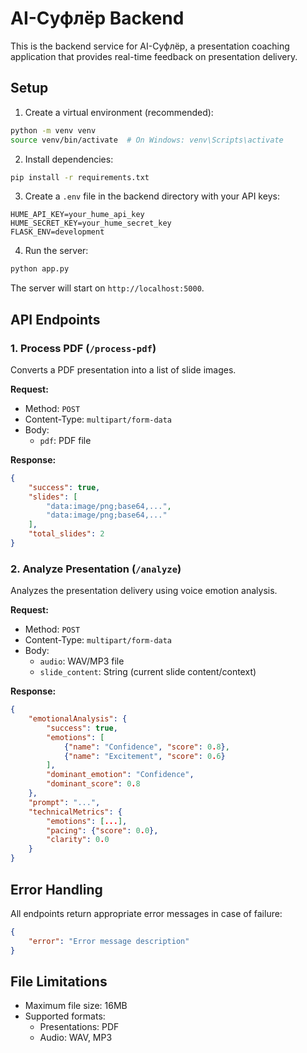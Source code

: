 # AI-Суфлёр Backend

This is the backend service for AI-Суфлёр, a presentation coaching application that provides real-time feedback on presentation delivery.

## Setup

1. Create a virtual environment (recommended):
```bash
python -m venv venv
source venv/bin/activate  # On Windows: venv\Scripts\activate
```

2. Install dependencies:
```bash
pip install -r requirements.txt
```

3. Create a `.env` file in the backend directory with your API keys:
```
HUME_API_KEY=your_hume_api_key
HUME_SECRET_KEY=your_hume_secret_key
FLASK_ENV=development
```

4. Run the server:
```bash
python app.py
```

The server will start on `http://localhost:5000`.

## API Endpoints

### 1. Process PDF (`/process-pdf`)
Converts a PDF presentation into a list of slide images.

**Request:**
- Method: `POST`
- Content-Type: `multipart/form-data`
- Body:
  - `pdf`: PDF file

**Response:**
```json
{
    "success": true,
    "slides": [
        "data:image/png;base64,...",
        "data:image/png;base64,..."
    ],
    "total_slides": 2
}
```

### 2. Analyze Presentation (`/analyze`)
Analyzes the presentation delivery using voice emotion analysis.

**Request:**
- Method: `POST`
- Content-Type: `multipart/form-data`
- Body:
  - `audio`: WAV/MP3 file
  - `slide_content`: String (current slide content/context)

**Response:**
```json
{
    "emotionalAnalysis": {
        "success": true,
        "emotions": [
            {"name": "Confidence", "score": 0.8},
            {"name": "Excitement", "score": 0.6}
        ],
        "dominant_emotion": "Confidence",
        "dominant_score": 0.8
    },
    "prompt": "...",
    "technicalMetrics": {
        "emotions": [...],
        "pacing": {"score": 0.0},
        "clarity": 0.0
    }
}
```

## Error Handling
All endpoints return appropriate error messages in case of failure:
```json
{
    "error": "Error message description"
}
```

## File Limitations
- Maximum file size: 16MB
- Supported formats:
  - Presentations: PDF
  - Audio: WAV, MP3 
